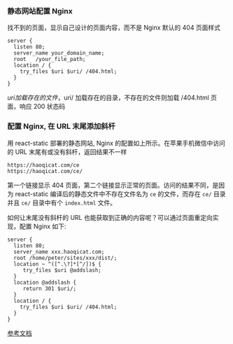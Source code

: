 ### 静态网站配置 Nginx

找不到的页面，显示自己设计的页面内容，而不是 Nginx 默认的 404 页面样式

```
server {
  listen 80;
  server_name your_domain_name;
  root   /your_file_path;
  location / {
    try_files $uri $uri/ /404.html;
  }
}
```

$uri 加载存在的文件，$uri/ 加载存在的目录，不存在的文件则加载 /404.html 页面，响应 200 状态码

### 配置 Nginx, 在 URL 末尾添加斜杆

用 react-static 部署的静态网站, Nginx 的配置如上所示。在苹果手机微信中访问的 URL 末尾有或没有斜杆，返回结果不一样

```
https://haoqicat.com/ce
https://haoqicat.com/ce/
```

第一个链接显示 404 页面，第二个链接显示正常的页面。访问的结果不同，是因为 react-static 编译后的静态文件中不存在文件名为 `ce` 的文件，而存在 `ce/` 目录并且 `ce/` 目录中有个 `index.html` 文件。

如何让末尾没有斜杆的 URL 也能获取到正确的内容呢？可以通过页面重定向实现，配置 Nginx 如下:

```
server {
  listen 80;
  server_name xxx.haoqicat.com;
  root /home/peter/sites/xxx/dist/;
  location ~ ^([^.\?]*[^/])$ {
     try_files $uri @addslash;
  }
  location @addslash {
     return 301 $uri/;
  }
  location / {
    try_files $uri $uri/ /404.html;
  }
}
```

[参考文档](https://www.ateamsystems.com/tech-blog/nginx-add-trailing-slash-with-301-redirect-without-if-statements/)
